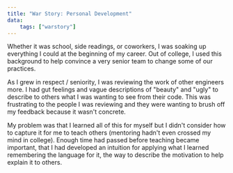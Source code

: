 ```yaml
---
title: "War Story: Personal Development"
data:
    tags: ["warstory"]
---
```


Whether it was school, side readings, or coworkers, I was soaking up everything
I could at the beginning of my career.  Out of college, I used this background
to help convince a very senior team to change some of our practices.

As I grew in respect / seniority, I was reviewing the work of other engineers
more.  I had gut feelings and vague descriptions of "beauty" and "ugly" to
describe to others what I was wanting to see from their code.  This was
frustrating to the people I was reviewing and they were wanting to brush off my
feedback because it wasn't concrete.

My problem was that I learned all of this for myself but I didn't consider how
to capture it for me to teach others (mentoring hadn't even crossed my mind in
college).  Enough time had passed before teaching became important, that I had
developed an intuition for applying what I learned remembering the language for
it, the way to describe the motivation to help explain it to others.
